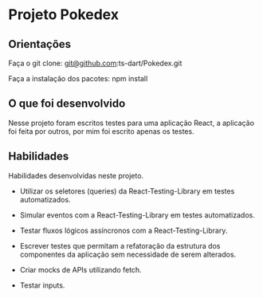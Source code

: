 # Projeto Pokedex

## Orientações
Faça o git clone:
    git@github.com:ts-dart/Pokedex.git

Faça a instalação dos pacotes:
    npm install
## O que foi desenvolvido
Nesse projeto foram escritos testes para uma aplicação React, a aplicação foi feita por outros, por mim foi escrito apenas os testes.

## Habilidades
Habilidades desenvolvidas neste projeto.

* Utilizar os seletores (queries) da React-Testing-Library em testes automatizados.

* Simular eventos com a React-Testing-Library em testes automatizados.

* Testar fluxos lógicos assíncronos com a React-Testing-Library.

* Escrever testes que permitam a refatoração da estrutura dos componentes da aplicação sem necessidade de serem alterados.

* Criar mocks de APIs utilizando fetch.

* Testar inputs.


